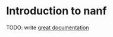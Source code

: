 # Introduction to nanf

TODO: write [great documentation](http://jacobian.org/writing/what-to-write/)
